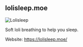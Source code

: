 ## lolisleep.moe

![Lolisleep](https://github.com/Pripy/lolisleep.moe/blob/master/assets/images/readmeimage.png?raw=true)

Soft loli breathing to help you sleep.

Website: https://lolisleep.moe/
